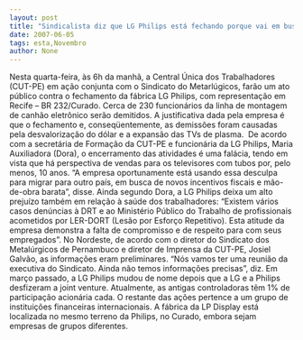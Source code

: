 ```yaml
---
layout: post
title: "Sindicalista diz que LG Philips está fechando porque vai em busca de novos incentivos fiscais"
date: 2007-06-05
tags: esta,Novembro
author: None
---
```

Nesta quarta-feira, &agrave;s 6h da manh&atilde;, a Central &Uacute;nica dos Trabalhadores (CUT-PE) em a&ccedil;&atilde;o conjunta com o Sindicato do Metarl&uacute;gicos, far&atilde;o um ato p&uacute;blico contra o fechamento da f&aacute;brica LG Philips, com representa&ccedil;&atilde;o em Recife &ndash; BR 232/Curado.
Cerca de 230 funcion&aacute;rios da linha de montagem de canh&atilde;o eletr&ocirc;nico ser&atilde;o demitidos. A justificativa dada pela empresa &eacute; que o fechamento e, conseq&uuml;entemente, as demiss&otilde;es foram causadas pela desvaloriza&ccedil;&atilde;o do d&oacute;lar e a expans&atilde;o das TVs de plasma.&nbsp;
De acordo com a secret&aacute;ria de Forma&ccedil;&atilde;o da CUT-PE e funcion&aacute;ria da LG Philips, Maria Auxiliadora (Dora), o encerramento das atividades &eacute; uma fal&aacute;cia, tendo em vista que h&aacute; perspectiva de vendas para os televisores com tubos por, pelo menos, 10 anos.
&ldquo;A empresa oportunamente est&aacute; usando essa desculpa para migrar para outro pa&iacute;s, em busca de novos incentivos fiscais e m&atilde;o-de-obra barata&rdquo;, disse.
Ainda segundo Dora, a LG Philips deixa um alto preju&iacute;zo tamb&eacute;m em rela&ccedil;&atilde;o &agrave; sa&uacute;de dos trabalhadores: &ldquo;Existem v&aacute;rios casos den&uacute;ncias &agrave; DRT e ao Minist&eacute;rio P&uacute;blico do Trabalho de profissionais acometidos por LER-DORT (Les&atilde;o por Esfor&ccedil;o Repetitivo). Esta atitude da empresa demonstra a falta de compromisso e de respeito para com seus empregados&rdquo;.
No Nordeste, de acordo com o diretor do Sindicato dos Metal&uacute;rgicos de Pernambuco e diretor de Imprensa da CUT-PE, Josiel Galv&atilde;o, as informa&ccedil;&otilde;es eram preliminares. &ldquo;N&oacute;s vamos ter uma reuni&atilde;o da executiva do Sindicato. Ainda n&atilde;o temos informa&ccedil;&otilde;es precisas&rdquo;, diz.
Em mar&ccedil;o passado, a LG Philips mudou de nome depois que a LG e a Philips desfizeram a joint venture. Atualmente, as antigas controladoras t&ecirc;m 1% de participa&ccedil;&atilde;o acion&aacute;ria cada. O restante das a&ccedil;&otilde;es pertence a um grupo de institui&ccedil;&otilde;es financeiras internacionais. A f&aacute;brica da LP Display est&aacute; localizada no mesmo terreno da Philips, no Curado, embora sejam empresas de grupos diferentes. 